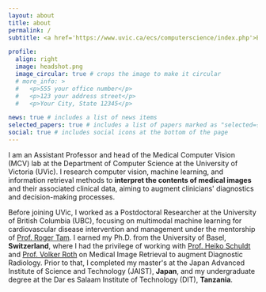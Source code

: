 ```yaml
---
layout: about
title: about
permalink: /
subtitle: <a href='https://www.uvic.ca/ecs/computerscience/index.php'>Engineering & Computer Science Building</a>. Room 454. 3800 Finnerty Road. 

profile:
  align: right
  image: headshot.png
  image_circular: true # crops the image to make it circular
  # more_info: >
  #   <p>555 your office number</p>
  #   <p>123 your address street</p>
  #   <p>Your City, State 12345</p>

news: true # includes a list of news items
selected_papers: true # includes a list of papers marked as "selected={true}"
social: true # includes social icons at the bottom of the page
---
```


I am an Assistant Professor and head of the Medical Computer Vision (MCV) lab at the Department of Computer Science at the University of Victoria (UVic). I research computer vision, machine learning, and information retrieval methods to **interpret the contents of medical images** and their associated clinical data,  aiming to augment clinicians' diagnostics and decision-making processes.


Before joining UVic, I worked as a Postdoctoral Researcher at the University of British Columbia (UBC), focusing on multimodal machine learning for cardiovascular disease intervention and management under the mentorship of [Prof. Roger Tam](https://bme.ubc.ca/?directory=roger-tam). I earned my Ph.D. from the University of Basel, **Switzerland**, where I had the privilege of working with [Prof. Heiko Schuldt](https://dbis.dmi.unibas.ch/team/heiko-schuldt/) and [Prof. Volker Roth](https://bmda.dmi.unibas.ch/people/volker.roth/) on Medical Image Retrieval to augment Diagnostic Radiology. Prior to that, I completed my master's at the Japan Advanced Institute of Science and Technology (JAIST), **Japan**, and my undergraduate degree at the Dar es Salaam Institute of Technology (DIT), **Tanzania**.
